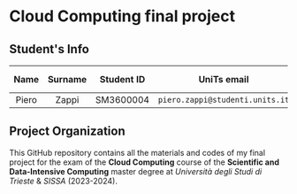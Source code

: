 # Cloud Computing final project

## Student's Info

| Name | Surname | Student ID | UniTs email | Personal email | Master course |
|:---:|:---:|:---:|:---:|:---:|:---:|
| Piero | Zappi | SM3600004 | `piero.zappi@studenti.units.it` | `piero.z.2001@gmail.com` | SDIC |

## Project Organization

This GitHub repository contains all the materials and codes of my final project for the exam of the **Cloud Computing** course of the **Scientific and Data-Intensive Computing** master degree at *Università degli Studi di Trieste* & *SISSA* (2023-2024).
